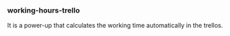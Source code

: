### working-hours-trello ###

It is a power-up that calculates the working time automatically in the trellos.
